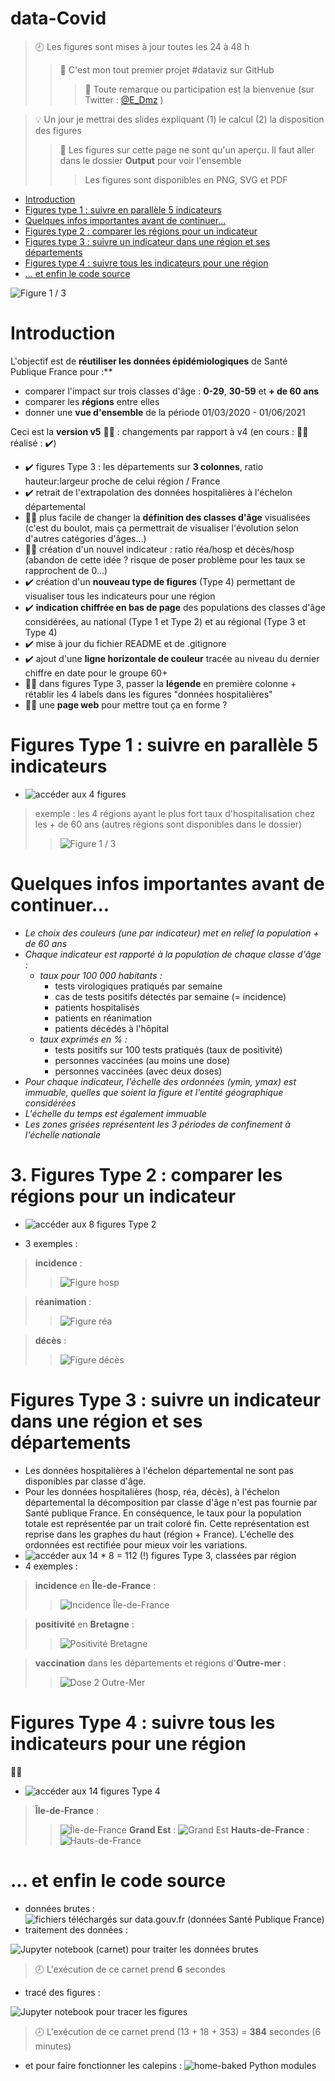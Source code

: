 # data-Covid

>:clock8: Les figures sont mises à jour toutes les 24 à 48 h
>>:hatching_chick: C'est mon tout premier projet #dataviz sur GitHub
>>>:tada: Toute remarque ou participation est la bienvenue (sur Twitter : [@E_Dmz](https://twitter.com/E_Dmz) )

>:bulb: Un jour je mettrai des slides expliquant (1) le calcul (2) la disposition des figures
>>:mag_right: Les figures sur cette page ne sont qu'un aperçu. Il faut aller dans le dossier **Output** pour voir l'ensemble
>>>Les figures sont disponibles en PNG, SVG et PDF

* [Introduction](#intro)
* [Figures type 1 : suivre en parallèle 5 indicateurs](#example2)
* [Quelques infos importantes avant de continuer...](#infos)
* [Figures type 2 : comparer les régions pour un indicateur](#example1)
* [Figures type 3 : suivre un indicateur dans une région et ses départements](#example3)
* [Figures type 4 : suivre tous les indicateurs pour une région](#example4)
* [... et enfin le code source](#example5)

![Figure 1 / 3](/Output/Type1/SVG/r%C3%A9gions%201%20sur%203.svg)

# Introduction<a name="intro"></a>
L'objectif est de **réutiliser les données épidémiologiques** de Santé Publique France pour :**
* comparer l'impact sur trois classes d'âge : **0-29**, **30-59** et **+ de 60 ans**
* comparer les **régions** entre elles
* donner une **vue d'ensemble** de la période 01/03/2020 - 01/06/2021

Ceci est la **version v5** :construction_worker_man: :
changements par rapport à v4 (en cours : :construction_worker_man: réalisé : :heavy_check_mark:)
* :heavy_check_mark: figures Type 3 : les départements sur **3 colonnes**, ratio hauteur:largeur proche de celui région / France
* :heavy_check_mark: retrait de l'extrapolation des données hospitalières à l'échelon départemental
* :construction_worker_man: plus facile de changer la **définition des classes d'âge** visualisées (c'est du boulot, mais ça permettrait de visualiser l'évolution selon d'autres catégories d'âges...)
* :construction_worker_man: création d'un nouvel indicateur : ratio réa/hosp et décès/hosp (abandon de cette idée ? risque de poser problème pour les taux se rapprochent de 0...)
* :heavy_check_mark: création d'un **nouveau type de figures** (Type 4) permettant de visualiser tous les indicateurs pour une région
* :heavy_check_mark: **indication chiffrée en bas de page** des populations des classes d'âge considérées, au national (Type 1 et Type 2) et au régional (Type 3 et Type 4)
* :heavy_check_mark: mise à jour du fichier README et de .gitignore
* :heavy_check_mark: ajout d'une **ligne horizontale de couleur** tracée au niveau du dernier chiffre en date pour le groupe 60+
* :construction_worker_man: dans figures Type 3, passer la **légende** en première colonne + rétablir les 4 labels dans les figures "données hospitalières"
* :construction_worker_man: une **page web** pour mettre tout ça en forme ? 

# Figures Type 1 : suivre en parallèle 5 indicateurs<a name="example2"></a>

* ![accéder aux 4 figures](/Output/Type1)

>exemple : les 4 régions ayant le plus fort taux d'hospitalisation chez les + de 60 ans (autres régions sont disponibles dans le dossier)
>>![Figure 1 / 3](/Output/Type1/SVG/r%C3%A9gions%201%20sur%203.svg)

# Quelques infos importantes avant de continuer...<a name="infos"></a>

* _Le choix des couleurs (une par indicateur) met en relief la population + de 60 ans_
* _Chaque indicateur est rapporté à la population de chaque classe d'âge :_
    * _taux pour 100 000 habitants :_
        * tests virologiques pratiqués par semaine
        * cas de tests positifs détectés par semaine (= incidence)
        * patients hospitalisés
        * patients en réanimation
        * patients décédés à l'hôpital
    * _taux exprimés en % :_
        * tests positifs sur 100 tests pratiqués (taux de positivité)
        * personnes vaccinées (au moins une dose)
        * personnes vaccinées (avec deux doses)
* _Pour chaque indicateur, l'échelle des ordonnées (ymin, ymax) est immuable, quelles que soient la figure et l'entité géographique considérées_
* _L'échelle du temps est également immuable_
* _Les zones grisées représentent les 3 périodes de confinement à l'échelle nationale_

# 3. Figures Type 2 : comparer les régions pour un indicateur <a name="example1"></a>

* ![accéder aux 8 figures Type 2](/Output/Type2)

* 3 exemples :
> **incidence** :
>>![Figure hosp](/Output/Type2/SVG/fig-incidence.svg)

> **réanimation** :
>>![Figure réa](/Output/Type2/SVG/fig-rea.svg)

> **décès** :
>>![Figure décès](/Output/Type2/fig-deces.png)

# Figures Type 3 : suivre un indicateur dans une région et ses départements<a name="example3"></a>

* Les données hospitalières à l'échelon départemental ne sont pas disponibles par classe d'âge.
* Pour les données hospitalières (hosp, réa, décès), à l'échelon départemental la décomposition par classe d'âge n'est pas fournie par Santé publique France. En conséquence, le taux pour la population totale est représentée par un trait coloré fin. Cette représentation est reprise dans les graphes du haut (région + France). L'échelle des ordonnées est rectifiée pour mieux voir les variations.
* ![accéder aux 14 * 8 = 112 (!) figures Type 3, classées par région](/Output/Type3)
* 4 exemples :

>**incidence** en **Île-de-France** :
>>![Incidence Île-de-France](/Output/Type3/%C3%8Ele-de-France/%C3%8Ele-de-France-incidence.png)

>**positivité** en **Bretagne** :
>>![Positivité Bretagne](/Output/Type3/Bretagne/Bretagne-positivite.png)

>**vaccination** dans les départements et régions d'**Outre-mer** :
>>![Dose 2 Outre-Mer](/Output/Type3/Outre-mer%20(DROM)/Outre-mer%20(DROM)-dose2.png)

# Figures Type 4 : suivre tous les indicateurs pour une région<a name="example4"></a>
:construction_worker_man:
* ![accéder aux 14 figures Type 4](/Output/Type4)
>**Île-de-France** :
>>![Île-de-France](/Output/Type4/%C3%8Ele-de-France.png)
>**Grand Est** :
>>![Grand Est](/Output/Type4/Grand%20Est.png)
>**Hauts-de-France** :
>>![Hauts-de-France](/Output/Type4/Hauts-de-France.png)

# ... et enfin le code source <a name="example5"></a>

* données brutes :
![fichiers téléchargés sur data.gouv.fr (données Santé Publique France)](/Data)
* traitement des données :

![_Jupyter notebook_ (carnet) pour traiter les données brutes](/Code/v4%20Traitement%20des%20donn%C3%A9es.ipynb)
> :clock8: L'exécution de ce carnet prend **6** secondes

* tracé des figures :

![_Jupyter notebook_ pour tracer les figures](/Code/v4%20Trac%C3%A9%20des%20figures.ipynb)
> :clock8: L'exécution de ce carnet prend (13 + 18 + 353) = **384** secondes (6 minutes)

* et pour faire fonctionner les calepins :
![home-baked Python modules](/Code/my_package)

